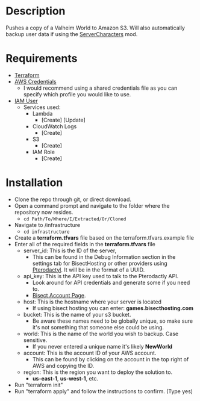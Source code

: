 # Description
Pushes a copy of a Valheim World to Amazon S3. Will also automatically backup user data if using the [ServerCharacters](https://valheim.thunderstore.io/package/Smoothbrain/ServerCharacters/) mod.

# Requirements
- [Terraform](https://learn.hashicorp.com/tutorials/terraform/install-cli|Terraform)
- [AWS Credentials](https://registry.terraform.io/providers/hashicorp/aws/latest/docs)
    - I would recommend using a shared credentials file as you can specify which profile you would like to use.
- [IAM User](https://console.aws.amazon.com/iamv2/home?#/users)
    - Services used:
        - Lambda 
            - [Create] [Update]
        - CloudWatch Logs 
            - [Create]
        - S3 
            - [Create]
        - IAM Role 
            - [Create]

# Installation
- Clone the repo through git, or direct download.
- Open a command prompt and navigate to the folder where the repository now resides.
    - `cd Path/To/Where/I/Extracted/Or/Cloned`
- Navigate to /infrastructure
    - `cd infrastructure`
- Create a **terraform.tfvars** file based on the terraform.tfvars.example file
- Enter all of the required fields in the **terraform.tfvars** file
    - server_id: This is the ID of the server, 
        - This can be found in the Debug Information section in the settings tab for BisectHosting or other providers using [Pterodactyl](https://pterodactyl.io/). It will be in the format of a UUID.
    - api_key: This is the API key used to talk to the Pterodactly API.
        - Look around for API credentials and generate some if you need to.
        - [Bisect Account Page](https://games.bisecthosting.com/account/api).
    - host: This is the hostname where your server is located
        - If using bisect hosting you can enter: **games.bisecthosting.com**
    - bucket: This is the name of your s3 bucket. 
        - Be aware these names need to be globally unique, so make sure it's not something that someone else could be using.
    - world: This is the name of the world you wish to backup. Case sensitive. 
        - If you never entered a unique name it's likely **NewWorld**
    - account: This is the account ID of your AWS account. 
        - This can be found by clicking on the account in the top right of AWS and copying the ID.
    - region: This is the region you want to deploy the solution to. 
        - **us-east-1**, **us-west-1**, etc.
- Run "terraform init"
- Run "terraform apply" and follow the instructions to confirm. (Type yes)